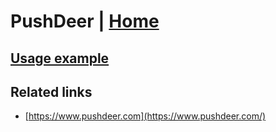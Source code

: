 # PushDeer | [Home](./../../)

## [Usage example](./../../tests/PushDeer/ClientTest.php)

## Related links

* [https://www.pushdeer.com](https://www.pushdeer.com/)

